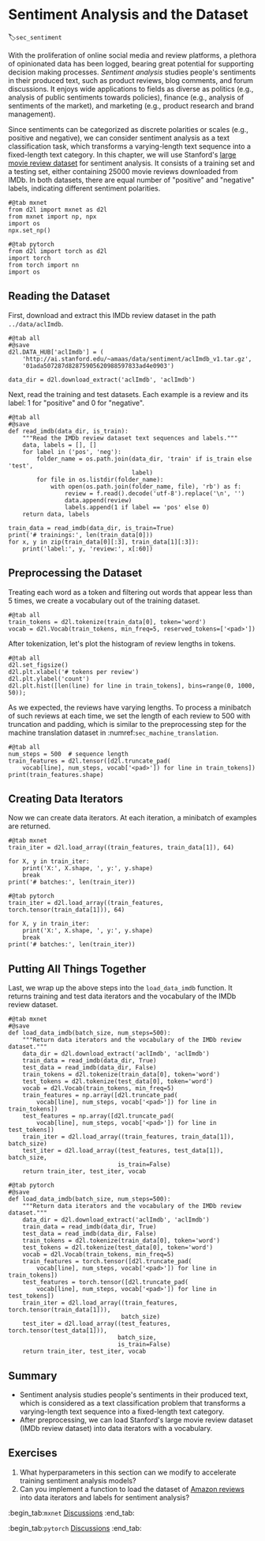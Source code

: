 # Sentiment Analysis and the Dataset
:label:`sec_sentiment`


With the proliferation of online social media
and review platforms,
a plethora of
opinionated data
has been logged,
bearing great potential for
supporting decision making processes.
*Sentiment analysis*
studies people's sentiments
in their produced text,
such as product reviews,
blog comments,
and
forum discussions.
It enjoys wide applications
to fields as diverse as 
politics (e.g., analysis of public sentiments towards policies),
finance (e.g., analysis of sentiments of the market),
and 
marketing (e.g., product research and brand management).

Since sentiments
can be categorized
as discrete polarities or scales (e.g., positive and negative),
we can consider 
sentiment analysis 
as a text classification task,
which transforms a varying-length text sequence
into a fixed-length text category.
In this chapter,
we will use Stanford's [large movie review dataset](https://ai.stanford.edu/~amaas/data/sentiment/)
for sentiment analysis. 
It consists of a training set and a testing set, 
either containing 25000 movie reviews downloaded from IMDb.
In both datasets, 
there are equal number of 
"positive" and "negative" labels,
indicating different sentiment polarities.

```{.python .input}
#@tab mxnet
from d2l import mxnet as d2l
from mxnet import np, npx
import os
npx.set_np()
```

```{.python .input}
#@tab pytorch
from d2l import torch as d2l
import torch
from torch import nn
import os
```

##  Reading the Dataset

First, download and extract this IMDb review dataset
in the path `../data/aclImdb`.

```{.python .input}
#@tab all
#@save
d2l.DATA_HUB['aclImdb'] = (
    'http://ai.stanford.edu/~amaas/data/sentiment/aclImdb_v1.tar.gz',
    '01ada507287d82875905620988597833ad4e0903')

data_dir = d2l.download_extract('aclImdb', 'aclImdb')
```

Next, read the training and test datasets. Each example is a review and its label: 1 for "positive" and 0 for "negative".

```{.python .input}
#@tab all
#@save
def read_imdb(data_dir, is_train):
    """Read the IMDb review dataset text sequences and labels."""
    data, labels = [], []
    for label in ('pos', 'neg'):
        folder_name = os.path.join(data_dir, 'train' if is_train else 'test',
                                   label)
        for file in os.listdir(folder_name):
            with open(os.path.join(folder_name, file), 'rb') as f:
                review = f.read().decode('utf-8').replace('\n', '')
                data.append(review)
                labels.append(1 if label == 'pos' else 0)
    return data, labels

train_data = read_imdb(data_dir, is_train=True)
print('# trainings:', len(train_data[0]))
for x, y in zip(train_data[0][:3], train_data[1][:3]):
    print('label:', y, 'review:', x[:60])
```

## Preprocessing the Dataset

Treating each word as a token
and filtering out words that appear less than 5 times,
we create a vocabulary out of the training dataset.

```{.python .input}
#@tab all
train_tokens = d2l.tokenize(train_data[0], token='word')
vocab = d2l.Vocab(train_tokens, min_freq=5, reserved_tokens=['<pad>'])
```

After tokenization,
let's plot the histogram of
review lengths in tokens.

```{.python .input}
#@tab all
d2l.set_figsize()
d2l.plt.xlabel('# tokens per review')
d2l.plt.ylabel('count')
d2l.plt.hist([len(line) for line in train_tokens], bins=range(0, 1000, 50));
```

As we expected,
the reviews have varying lengths.
To process
a minibatch of such reviews at each time,
we set the length of each review to 500 with truncation and padding,
which is similar to 
the preprocessing step 
for the machine translation dataset
in :numref:`sec_machine_translation`.

```{.python .input}
#@tab all
num_steps = 500  # sequence length
train_features = d2l.tensor([d2l.truncate_pad(
    vocab[line], num_steps, vocab['<pad>']) for line in train_tokens])
print(train_features.shape)
```

## Creating Data Iterators

Now we can create data iterators.
At each iteration, a minibatch of examples are returned.

```{.python .input}
#@tab mxnet
train_iter = d2l.load_array((train_features, train_data[1]), 64)

for X, y in train_iter:
    print('X:', X.shape, ', y:', y.shape)
    break
print('# batches:', len(train_iter))
```

```{.python .input}
#@tab pytorch
train_iter = d2l.load_array((train_features, torch.tensor(train_data[1])), 64)

for X, y in train_iter:
    print('X:', X.shape, ', y:', y.shape)
    break
print('# batches:', len(train_iter))
```

## Putting All Things Together

Last, we wrap up the above steps into the `load_data_imdb` function.
It returns training and test data iterators and the vocabulary of the IMDb review dataset.

```{.python .input}
#@tab mxnet
#@save
def load_data_imdb(batch_size, num_steps=500):
    """Return data iterators and the vocabulary of the IMDb review dataset."""
    data_dir = d2l.download_extract('aclImdb', 'aclImdb')
    train_data = read_imdb(data_dir, True)
    test_data = read_imdb(data_dir, False)
    train_tokens = d2l.tokenize(train_data[0], token='word')
    test_tokens = d2l.tokenize(test_data[0], token='word')
    vocab = d2l.Vocab(train_tokens, min_freq=5)
    train_features = np.array([d2l.truncate_pad(
        vocab[line], num_steps, vocab['<pad>']) for line in train_tokens])
    test_features = np.array([d2l.truncate_pad(
        vocab[line], num_steps, vocab['<pad>']) for line in test_tokens])
    train_iter = d2l.load_array((train_features, train_data[1]), batch_size)
    test_iter = d2l.load_array((test_features, test_data[1]), batch_size,
                               is_train=False)
    return train_iter, test_iter, vocab
```

```{.python .input}
#@tab pytorch
#@save
def load_data_imdb(batch_size, num_steps=500):
    """Return data iterators and the vocabulary of the IMDb review dataset."""
    data_dir = d2l.download_extract('aclImdb', 'aclImdb')
    train_data = read_imdb(data_dir, True)
    test_data = read_imdb(data_dir, False)
    train_tokens = d2l.tokenize(train_data[0], token='word')
    test_tokens = d2l.tokenize(test_data[0], token='word')
    vocab = d2l.Vocab(train_tokens, min_freq=5)
    train_features = torch.tensor([d2l.truncate_pad(
        vocab[line], num_steps, vocab['<pad>']) for line in train_tokens])
    test_features = torch.tensor([d2l.truncate_pad(
        vocab[line], num_steps, vocab['<pad>']) for line in test_tokens])
    train_iter = d2l.load_array((train_features, torch.tensor(train_data[1])),
                                batch_size)
    test_iter = d2l.load_array((test_features, torch.tensor(test_data[1])),
                               batch_size,
                               is_train=False)
    return train_iter, test_iter, vocab
```

## Summary

* Sentiment analysis studies people's sentiments in their produced text, which is considered as a text classification problem that transforms a varying-length text sequence
into a fixed-length text category.
* After preprocessing, we can load Stanford's large movie review dataset (IMDb review dataset) into data iterators with a vocabulary.


## Exercises


1. What hyperparameters in this section can we modify to accelerate training sentiment analysis models?
1. Can you implement a function to load the dataset of [Amazon reviews](https://snap.stanford.edu/data/web-Amazon.html) into data iterators and labels for sentiment analysis?


:begin_tab:`mxnet`
[Discussions](https://discuss.d2l.ai/t/391)
:end_tab:

:begin_tab:`pytorch`
[Discussions](https://discuss.d2l.ai/t/1387)
:end_tab:
